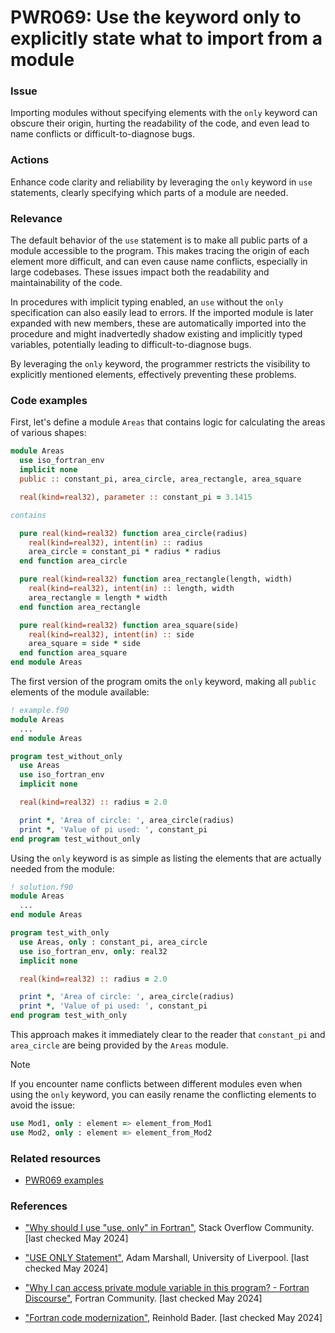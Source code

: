 # PWR069: Use the keyword only to explicitly state what to import from a module

### Issue

Importing modules without specifying elements with the `only` keyword can
obscure their origin, hurting the readability of the code, and even lead to
name conflicts or difficult-to-diagnose bugs.

### Actions

Enhance code clarity and reliability by leveraging the `only` keyword in `use`
statements, clearly specifying which parts of a module are needed.

### Relevance

The default behavior of the `use` statement is to make all public parts of a
module accessible to the program. This makes tracing the origin of each element
more difficult, and can even cause name conflicts, especially in large
codebases. These issues impact both the readability and maintainability of the
code.

In procedures with implicit typing enabled, an `use` without the `only`
specification can also easily lead to errors. If the imported module is later
expanded with new members, these are automatically imported into the procedure
and might inadvertedly shadow existing and implicitly typed variables,
potentially leading to difficult-to-diagnose bugs.

By leveraging the `only` keyword, the programmer restricts the visibility to
explicitly mentioned elements, effectively preventing these problems.

### Code examples

First, let's define a module `Areas` that contains logic for calculating the
areas of various shapes:

```fortran
module Areas
  use iso_fortran_env
  implicit none
  public :: constant_pi, area_circle, area_rectangle, area_square

  real(kind=real32), parameter :: constant_pi = 3.1415

contains

  pure real(kind=real32) function area_circle(radius)
    real(kind=real32), intent(in) :: radius
    area_circle = constant_pi * radius * radius
  end function area_circle

  pure real(kind=real32) function area_rectangle(length, width)
    real(kind=real32), intent(in) :: length, width
    area_rectangle = length * width
  end function area_rectangle

  pure real(kind=real32) function area_square(side)
    real(kind=real32), intent(in) :: side
    area_square = side * side
  end function area_square
end module Areas
```

The first version of the program omits the `only` keyword, making all `public`
elements of the module available:

```fortran
! example.f90
module Areas
  ...
end module Areas

program test_without_only
  use Areas
  use iso_fortran_env
  implicit none

  real(kind=real32) :: radius = 2.0

  print *, 'Area of circle: ', area_circle(radius)
  print *, 'Value of pi used: ', constant_pi
end program test_without_only
```

Using the `only` keyword is as simple as listing the elements that are actually
needed from the module:

```fortran
! solution.f90
module Areas
  ...
end module Areas

program test_with_only
  use Areas, only : constant_pi, area_circle
  use iso_fortran_env, only: real32
  implicit none

  real(kind=real32) :: radius = 2.0

  print *, 'Area of circle: ', area_circle(radius)
  print *, 'Value of pi used: ', constant_pi
end program test_with_only
```

This approach makes it immediately clear to the reader that `constant_pi` and
`area_circle` are being provided by the `Areas` module.

> [!NOTE]
> If you encounter name conflicts between different modules even when using the
> `only` keyword, you can easily rename the conflicting elements to avoid the
> issue:
>
> ```fortran
> use Mod1, only : element => element_from_Mod1
> use Mod2, only : element => element_from_Mod2
> ```

### Related resources

- [PWR069 examples](https://github.com/codee-com/open-catalog/tree/main/Checks/PWR069/)

### References

- ["Why should I use "use, only" in
Fortran"](https://stackoverflow.com/questions/51686745/why-should-i-use-use-only-in-fortran),
Stack Overflow Community. [last checked May 2024]

- ["USE ONLY
Statement"](https://www4.cs.fau.de/Lehre/SS97/V_PPS/fortran/HTMLNotesnode156.html#UseStatement2),
Adam Marshall, University of Liverpool. [last checked May 2024]

- ["Why I can access private module variable in this program? - Fortran
Discourse"](https://fortran-lang.discourse.group/t/why-i-can-access-private-module-variable-in-this-program/5092),
Fortran Community. [last checked May 2024]

- ["Fortran code
modernization"](https://www.ugent.be/hpc/en/training/2018/modern_fortran_materials/modernfortran2018.pdf),
Reinhold Bader. [last checked May 2024]
